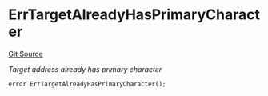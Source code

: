 # ErrTargetAlreadyHasPrimaryCharacter
[Git Source](https://github.com/Crossbell-Box/Crossbell-Contracts/blob/eafad9b7237b4175827150168fbfde105ec8c367/contracts/libraries/Error.sol)

*Target address already has primary character*


```solidity
error ErrTargetAlreadyHasPrimaryCharacter();
```

